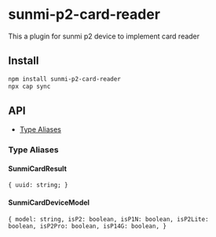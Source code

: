 # sunmi-p2-card-reader

This a plugin for sunmi p2 device to implement card reader

## Install

```bash
npm install sunmi-p2-card-reader
npx cap sync
```

## API

<docgen-index>

* [Type Aliases](#type-aliases)

</docgen-index>

<docgen-api>
<!--Update the source file JSDoc comments and rerun docgen to update the docs below-->

### Type Aliases


#### SunmiCardResult

<code>{ uuid: string; }</code>


#### SunmiCardDeviceModel

<code>{ model: string, isP2: boolean, isP1N: boolean, isP2Lite: boolean, isP2Pro: boolean, isP14G: boolean, }</code>

</docgen-api>
